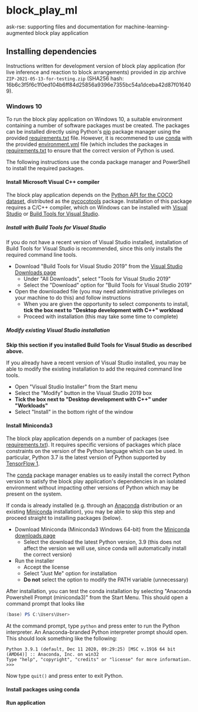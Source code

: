 # block_play_ml
ask-rse: supporting files and documentation for machine-learning-augmented block play application

## Installing dependencies
Instructions written for development version of block play application (for live inference and reaction to block arrangements) provided in zip archive `ZIP-2021-05-13-for-testing.zip` (SHA256 hash: 16b6c3f5f6c1f0ed104b6ff84d25856a9396e7355bc54a1dceba42d87f016409).

### Windows 10
To run the block play application  on Windows 10, a suitable environment containing a number of software packages must be created.
The packages can be installed directly using Python's [pip](https://pip.pypa.io/en/stable/) package manager using the provided [requirements.txt](./requirements.txt) file. 
However, it is recommened to use [conda](https://docs.conda.io/en/latest/) with the provided [environment.yml](./environment.yml) file (which includes the packages in [requirements.txt](./requirements.txt) to ensure that the correct version of Python is used. 

The following instructions use the conda package manager and PowerShell to install the required packages.

#### Install Microsoft Visual C++ compiler
The block play application depends on the [Python API for the COCO dataset](https://github.com/cocodataset/cocoapi), distributed as the [pycocotools](https://pypi.org/project/pycocotools/) package. Installation of this package requires a C/C++ compiler, which on Windows can be installed with [Visual Studio](https://visualstudio.microsoft.com/) or [Build Tools for Visual Studio](https://visualstudio.microsoft.com/downloads/).


##### Install with Build Tools for Visual Studio
If you do not have a recent version of Visual Studio installed, installation of Build Tools for Visual Studio is recommended, since this only installs the required command line tools.

* Download "Build Tools for Visual Studio 2019" from the [Visual Studio Downloads page](https://visualstudio.microsoft.com/downloads)
  - Under "All Downloads", select "Tools for Visual Studio 2019"
  - Select the "Download" option for "Build Tools for Visual Studio 2019"
* Open the downloaded file (you may need administrative privileges on your machine to do this) and follow instructions
  - When you are given the opportunity to select components to install, **tick the box next to "Desktop development with C++" workload**
  - Proceed with installation (this may take some time to complete)

##### Modify existing Visual Studio installation
**Skip this section if you installed Build Tools for Visual Studio as described above.**

If you already have a recent version of Visual Studio installed, you may be able to modify the existing installation to add the required command line tools.

* Open "Visual Studio Installer" from the Start menu
* Select the "Modify" button in the Visual Studio 2019 box
* **Tick the box next to "Desktop development with C++" under "Workloads"**
* Select "Install" in the bottom right of the window

#### Install Miniconda3
The block play application depends on a number of packages (see [requirements.txt](./requirements.txt)). It requires specific versions of packages which place constraints on the version of the Python language which can be used. In particular, Python 3.7 is the latest version of Python supported by [TensorFlow 1](https://www.tensorflow.org/versions). 

The [conda](https://docs.conda.io/en/latest/) package manager enables us to easily install the correct Python version to satisfy the block play application's dependencies in an isolated environment without impacting other versions of Python which may be present on the system.

If conda is already installed (e.g. through an [Anaconda](https://www.anaconda.com/) distribution or an existing [Miniconda](https://docs.conda.io/en/latest/miniconda.html) installation), you may be able to skip this step and proceed straight to installing packages (below).

* Download Miniconda (Miniconda3 Windows 64-bit) from the [Miniconda downloads page](https://docs.conda.io/en/latest/miniconda.html)
  - Select the download the latest Python version, 3.9 (this does not affect the version we will use, since conda will automatically install the correct version)
* Run the installer
  - Accept the license
  - Select "Just Me" option for installation
  - **Do not** select the option to modify the PATH variable (unnecessary)

After installation, you can test the conda installation by selecting "Anaconda Powershell Prompt (miniconda3)" from the Start Menu. This should open a command prompt that looks like
```PowerShell
(base) PS C:\Users\User>
```

At the command prompt, type `python` and press enter to run the Python interpreter. 
An Anaconda-branded Python interpreter prompt should open. This should look something like the following:
```
Python 3.9.1 (default, Dec 11 2020, 09:29:25) [MSC v.1916 64 bit (AMD64)] :: Anaconda, Inc. on win32
Type "help", "copyright", "credits" or "license" for more information.
>>>
```
Now type `quit()` and press enter to exit Python.

#### Install packages using conda


#### Run application